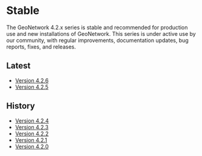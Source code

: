 # Stable

The GeoNetwork 4.2.x series is stable and recommended for production use and new installations of GeoNetwork. 
This series is under active use by our community, with regular improvements, documentation updates, bug reports, fixes, and releases.

## Latest

-   [Version 4.2.6](version-4.2.6.md)
-   [Version 4.2.5](version-4.2.5.md)

## History

-   [Version 4.2.4](version-4.2.4.md)
-   [Version 4.2.3](version-4.2.3.md)
-   [Version 4.2.2](version-4.2.2.md)
-   [Version 4.2.1](version-4.2.1.md)
-   [Version 4.2.0](version-4.2.0.md)
